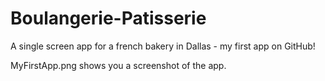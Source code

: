 # Boulangerie-Patisserie
A single screen app for a french bakery in Dallas - my first app on GitHub! 

MyFirstApp.png shows you a screenshot of the app.
